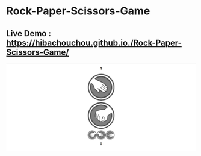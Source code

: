 # Rock-Paper-Scissors-Game
## Live Demo : https://hibachouchou.github.io./Rock-Paper-Scissors-Game/ 
![Rock Paper Scissors Game](game.png)

